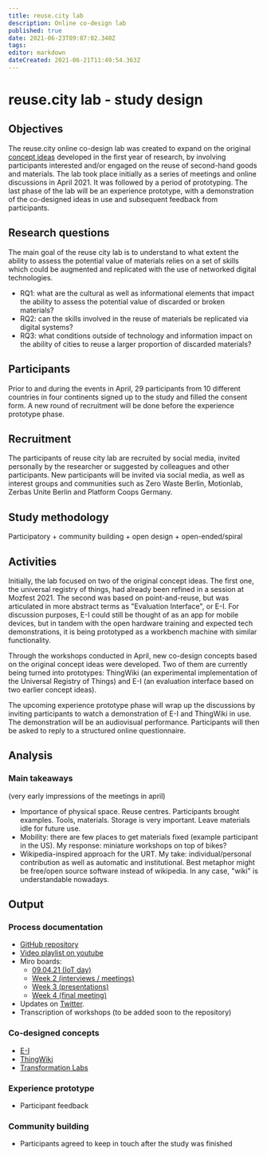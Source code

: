 ```yaml
---
title: reuse.city lab
description: Online co-design lab
published: true
date: 2021-06-23T09:07:02.340Z
tags: 
editor: markdown
dateCreated: 2021-06-21T11:49:54.363Z
---
```


# reuse.city lab - study design

## Objectives

The reuse.city online co-design lab was created to expand on the original [concept ideas](/opendott/concept-ideas) developed in the first year of research, by involving participants interested and/or engaged on the reuse of second-hand goods and materials. The lab took place initially as a series of meetings and online discussions in April 2021. It was followed by a period of prototyping. The last phase of the lab will be an experience prototype, with a demonstration of the co-designed ideas in use and subsequent feedback from participants.

## Research questions

The main goal of the reuse city lab is to understand to what extent the ability to assess the potential value of materials relies on a set of skills which could be augmented and replicated with the use of networked digital technologies.

- RQ1: what are the cultural as well as informational elements that impact the ability to assess the potential value of discarded or broken materials?
- RQ2: can the skills involved in the reuse of materials be replicated via digital systems?
- RQ3: what conditions outside of technology and information impact on the ability of cities to reuse a larger proportion of discarded materials?

## Participants

Prior to and during the events in April, 29 participants from 10 different countries in four continents signed up to the study and filled the consent form. A new round of recruitment will be done before the experience prototype phase.

## Recruitment

The participants of reuse city lab are recruited by social media, invited personally by the researcher or suggested by colleagues and other participants. New participants will be invited via social media, as well as interest groups and communities such as Zero Waste Berlin, Motionlab, Zerbas Unite Berlin and Platform Coops Germany.

## Study methodology

Participatory + community building + open design + open-ended/spiral

## Activities

Initially, the lab focused on two of the original concept ideas. The first one, the universal registry of things, had already been refined in a session at Mozfest 2021. The second was based on point-and-reuse, but was articulated in more abstract terms as "Evaluation Interface", or E-I. For discussion purposes, E-I could still be thought of as an app for mobile devices, but in tandem with the open hardware training and expected tech demonstrations, it is being prototyped as a workbench machine with similar functionality.

Through the workshops conducted in April, new co-design concepts based on the original concept ideas were developed. Two of them are currently being turned into prototypes: ThingWiki (an experimental implementation of the Universal Registry of Things) and E-I (an evaluation interface based on two earlier concept ideas).

The upcoming experience prototype phase will wrap up the discussions by inviting participants to watch a demonstration of E-I and ThingWiki in use. The demonstration will be an audiovisual performance. Participants will then be asked to reply to a structured online questionnaire.


## Analysis

### Main takeaways

(very early impressions of the meetings in april)

 - Importance of physical space. Reuse centres. Participants brought examples. Tools, materials. Storage is very important. Leave materials idle for future use.
 - Mobility: there are few places to get materials fixed (example participant in the US). My response: miniature workshops on top of bikes?
 - Wikipedia-inspired approach for the URT. My take: individual/personal contribution as well as automatic and institutional. Best metaphor might be free/open source software instead of wikipedia. In any case, "wiki" is understandable nowadays.

## Output

### Process documentation

 - [GitHub repository](https://github.com/reuse-city/lab/)
 - [Video playlist on youtube](https://www.youtube.com/watch?v=v2pt18kbZis&list=PLSHdLCc8rAqvn9bf4-96V3M8k3jdctzz9)
 - Miro boards:
   - [09.04.21 (IoT day)](https://miro.com/app/board/o9J_lKnMSCk=/)
   - [Week 2 (interviews / meetings)](https://miro.com/app/board/o9J_lKTIy3I=/)
   - [Week 3 (presentations)](https://miro.com/app/board/o9J_lI_HCnE=/)
   - [Week 4 (final meeting)](https://miro.com/app/board/o9J_lHGsJyQ=/)
 - Updates on [Twitter](https://twitter.com/reuse_city).
 - Transcription of workshops (to be added soon to the repository)

### Co-designed concepts

- [E-I](/opendott/prototypes/e-i)
- [ThingWiki](/opendott/prototypes/thingwiki)
- [Transformation Labs](/opendott/prototypes/transformation-labs)

### Experience prototype

- Participant feedback

### Community building

- Participants agreed to keep in touch after the study was finished